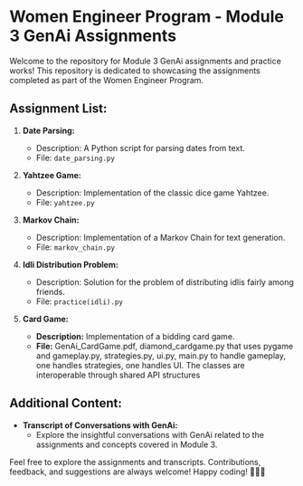 # Women Engineer Program - Module 3 GenAi Assignments

Welcome to the repository for Module 3 GenAi assignments and practice works! This repository is dedicated to showcasing the assignments completed as part of the Women Engineer Program.

## Assignment List:

1. **Date Parsing:**
   - Description: A Python script for parsing dates from text.
   - File: `date_parsing.py`

2. **Yahtzee Game:**
   - Description: Implementation of the classic dice game Yahtzee.
   - File: `yahtzee.py`

3. **Markov Chain:**
   - Description: Implementation of a Markov Chain for text generation.
   - File: `markov_chain.py`

4. **Idli Distribution Problem:**
   - Description: Solution for the problem of distributing idlis fairly among friends.
   - File: `practice(idli).py`

5. **Card Game:**
   - **Description:** Implementation of a bidding card game.
   - **File:** GenAi_CardGame.pdf, diamond_cardgame.py that uses pygame and gameplay.py, strategies.py, ui.py, main.py to handle gameplay, one handles strategies, one handles UI. The classes are interoperable through shared API structures
     
## Additional Content:

- **Transcript of Conversations with GenAi:**
  - Explore the insightful conversations with GenAi related to the assignments and concepts covered in Module 3.

Feel free to explore the assignments and transcripts. Contributions, feedback, and suggestions are always welcome! Happy coding! 🚀👩‍💻
